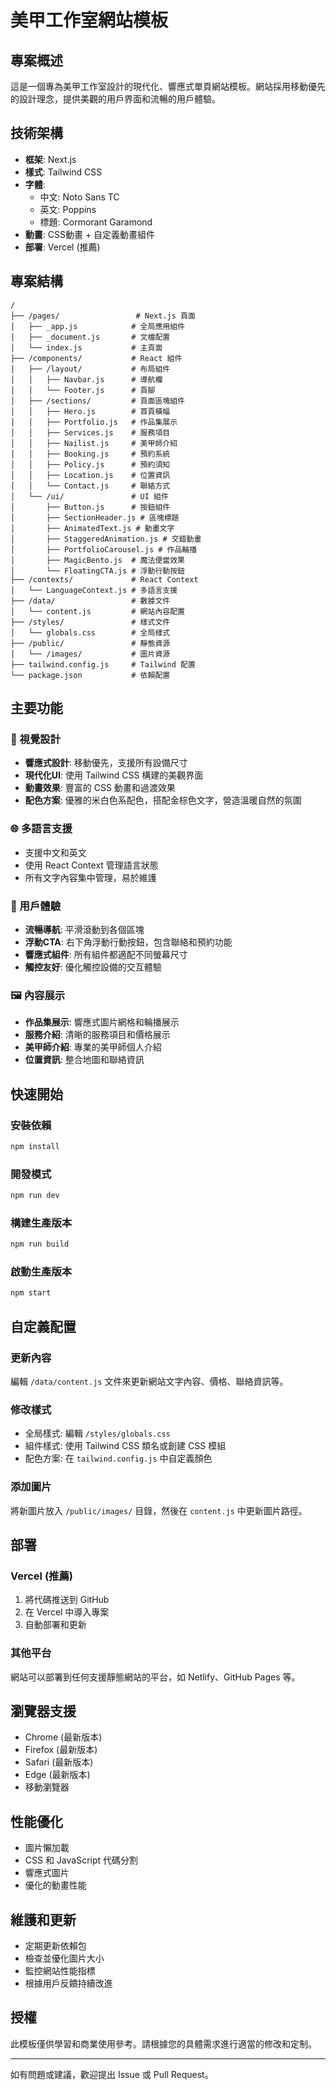 # 美甲工作室網站模板

## 專案概述

這是一個專為美甲工作室設計的現代化、響應式單頁網站模板。網站採用移動優先的設計理念，提供美觀的用戶界面和流暢的用戶體驗。

## 技術架構

- **框架**: Next.js
- **樣式**: Tailwind CSS
- **字體**: 
  - 中文: Noto Sans TC
  - 英文: Poppins
  - 標題: Cormorant Garamond
- **動畫**: CSS動畫 + 自定義動畫組件
- **部署**: Vercel (推薦)

## 專案結構

```
/
├── /pages/                 # Next.js 頁面
│   ├── _app.js            # 全局應用組件
│   ├── _document.js       # 文檔配置
│   └── index.js           # 主頁面
├── /components/           # React 組件
│   ├── /layout/           # 布局組件
│   │   ├── Navbar.js      # 導航欄
│   │   └── Footer.js      # 頁腳
│   ├── /sections/         # 頁面區塊組件
│   │   ├── Hero.js        # 首頁橫幅
│   │   ├── Portfolio.js   # 作品集展示
│   │   ├── Services.js    # 服務項目
│   │   ├── Nailist.js     # 美甲師介紹
│   │   ├── Booking.js     # 預約系統
│   │   ├── Policy.js      # 預約須知
│   │   ├── Location.js    # 位置資訊
│   │   └── Contact.js     # 聯絡方式
│   └── /ui/               # UI 組件
│       ├── Button.js      # 按鈕組件
│       ├── SectionHeader.js # 區塊標題
│       ├── AnimatedText.js # 動畫文字
│       ├── StaggeredAnimation.js # 交錯動畫
│       ├── PortfolioCarousel.js # 作品輪播
│       ├── MagicBento.js  # 魔法便當效果
│       └── FloatingCTA.js # 浮動行動按鈕
├── /contexts/             # React Context
│   └── LanguageContext.js # 多語言支援
├── /data/                 # 數據文件
│   └── content.js         # 網站內容配置
├── /styles/               # 樣式文件
│   └── globals.css        # 全局樣式
├── /public/               # 靜態資源
│   └── /images/           # 圖片資源
├── tailwind.config.js     # Tailwind 配置
└── package.json           # 依賴配置
```

## 主要功能

### 🎨 視覺設計
- **響應式設計**: 移動優先，支援所有設備尺寸
- **現代化UI**: 使用 Tailwind CSS 構建的美觀界面
- **動畫效果**: 豐富的 CSS 動畫和過渡效果
- **配色方案**: 優雅的米白色系配色，搭配金棕色文字，營造溫暖自然的氛圍

### 🌐 多語言支援
- 支援中文和英文
- 使用 React Context 管理語言狀態
- 所有文字內容集中管理，易於維護

### 📱 用戶體驗
- **流暢導航**: 平滑滾動到各個區塊
- **浮動CTA**: 右下角浮動行動按鈕，包含聯絡和預約功能
- **響應式組件**: 所有組件都適配不同螢幕尺寸
- **觸控友好**: 優化觸控設備的交互體驗

### 🖼️ 內容展示
- **作品集展示**: 響應式圖片網格和輪播展示
- **服務介紹**: 清晰的服務項目和價格展示
- **美甲師介紹**: 專業的美甲師個人介紹
- **位置資訊**: 整合地圖和聯絡資訊

## 快速開始

### 安裝依賴
```bash
npm install
```

### 開發模式
```bash
npm run dev
```

### 構建生產版本
```bash
npm run build
```

### 啟動生產版本
```bash
npm start
```

## 自定義配置

### 更新內容
編輯 `/data/content.js` 文件來更新網站文字內容、價格、聯絡資訊等。

### 修改樣式
- 全局樣式: 編輯 `/styles/globals.css`
- 組件樣式: 使用 Tailwind CSS 類名或創建 CSS 模組
- 配色方案: 在 `tailwind.config.js` 中自定義顏色

### 添加圖片
將新圖片放入 `/public/images/` 目錄，然後在 `content.js` 中更新圖片路徑。

## 部署

### Vercel (推薦)
1. 將代碼推送到 GitHub
2. 在 Vercel 中導入專案
3. 自動部署和更新

### 其他平台
網站可以部署到任何支援靜態網站的平台，如 Netlify、GitHub Pages 等。

## 瀏覽器支援

- Chrome (最新版本)
- Firefox (最新版本)
- Safari (最新版本)
- Edge (最新版本)
- 移動瀏覽器

## 性能優化

- 圖片懶加載
- CSS 和 JavaScript 代碼分割
- 響應式圖片
- 優化的動畫性能

## 維護和更新

- 定期更新依賴包
- 檢查並優化圖片大小
- 監控網站性能指標
- 根據用戶反饋持續改進

## 授權

此模板僅供學習和商業使用參考。請根據您的具體需求進行適當的修改和定制。

---

如有問題或建議，歡迎提出 Issue 或 Pull Request。
